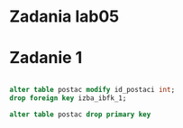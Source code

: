 # Zadania lab05
# Zadanie 1
```sql
```
```sql
alter table postac modify id_postaci int;
drop foreign key izba_ibfk_1;

alter table postac drop primary key
```
